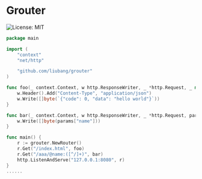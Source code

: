 # Grouter

![License: MIT](https://img.shields.io/github/license/liubang/grouter?style=flat-square)

```go
package main

import (
	"context"
	"net/http"

	"github.com/liubang/grouter"
)

func foo(_ context.Context, w http.ResponseWriter, _ *http.Request, _ map[string]string) {
	w.Header().Add("Content-Type", "application/json")
	w.Write([]byte(`{"code": 0, "data": "hello world"}`))
}

func bar(_ context.Context, w http.ResponseWriter, _ *http.Request, params map[string]string) {
	w.Write([]byte(params["name"]))
}

func main() {
	r := grouter.NewRouter()
	r.Get("/index.html", foo)
	r.Get("/aaa/@name:([^/]+)", bar)
	http.ListenAndServe("127.0.0.1:8080", r)
}
......
```
